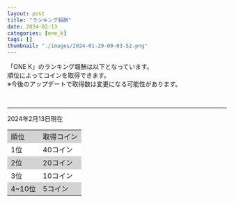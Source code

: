 ```yaml
---
layout: post
title: "ランキング報酬"
date: 2024-02-13
categories: [one_k]
tags: []
thumbnail: "./images/2024-01-29-00-03-52.png"
---
```



「ONE K」のランキング報酬は以下となっています。  
順位によってコインを取得できます。  
※今後のアップデートで取得数は変更になる可能性があります。  
  
<br>
  
<table>
<tr bgcolor=lightgray><td>  順位  </td><td>  取得コイン  </td></tr>
<tr bgcolor=white><td>   1位  </td><td>  40コイン  </td></tr>
<tr bgcolor=lightgray><td>   2位  </td><td>  20コイン   </td></tr>
<tr bgcolor=white><td>   3位  </td><td>  10コイン  </td></tr>
<tr bgcolor=lightgray><td>   4~10位  </td><td>  5コイン  </td></tr>

<hr>

2024年2月13日現在  


